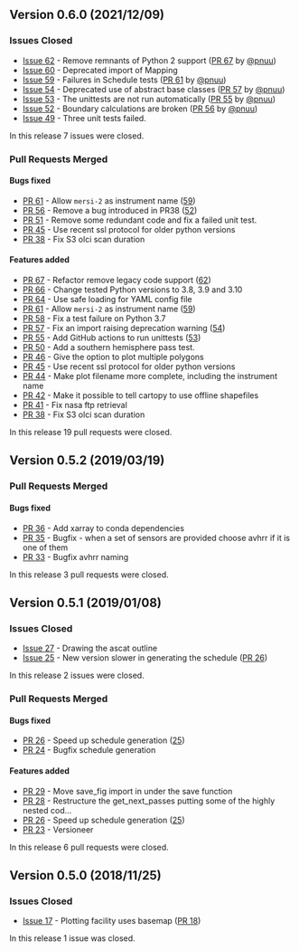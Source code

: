## Version 0.6.0 (2021/12/09)

### Issues Closed

* [Issue 62](https://github.com/pytroll/pytroll-schedule/issues/62) - Remove remnants of Python 2 support ([PR 67](https://github.com/pytroll/pytroll-schedule/pull/67) by [@pnuu](https://github.com/pnuu))
* [Issue 60](https://github.com/pytroll/pytroll-schedule/issues/60) - Deprecated import of Mapping
* [Issue 59](https://github.com/pytroll/pytroll-schedule/issues/59) - Failures in Schedule tests ([PR 61](https://github.com/pytroll/pytroll-schedule/pull/61) by [@pnuu](https://github.com/pnuu))
* [Issue 54](https://github.com/pytroll/pytroll-schedule/issues/54) - Deprecated use of abstract base classes ([PR 57](https://github.com/pytroll/pytroll-schedule/pull/57) by [@pnuu](https://github.com/pnuu))
* [Issue 53](https://github.com/pytroll/pytroll-schedule/issues/53) - The unittests are not run automatically ([PR 55](https://github.com/pytroll/pytroll-schedule/pull/55) by [@pnuu](https://github.com/pnuu))
* [Issue 52](https://github.com/pytroll/pytroll-schedule/issues/52) - Boundary calculations are broken ([PR 56](https://github.com/pytroll/pytroll-schedule/pull/56) by [@pnuu](https://github.com/pnuu))
* [Issue 49](https://github.com/pytroll/pytroll-schedule/issues/49) - Three unit tests failed.

In this release 7 issues were closed.

### Pull Requests Merged

#### Bugs fixed

* [PR 61](https://github.com/pytroll/pytroll-schedule/pull/61) - Allow `mersi-2` as instrument name ([59](https://github.com/pytroll/pytroll-schedule/issues/59))
* [PR 56](https://github.com/pytroll/pytroll-schedule/pull/56) - Remove a bug introduced in PR38 ([52](https://github.com/pytroll/pytroll-schedule/issues/52))
* [PR 51](https://github.com/pytroll/pytroll-schedule/pull/51) - Remove some redundant code and fix a failed unit test. 
* [PR 45](https://github.com/pytroll/pytroll-schedule/pull/45) - Use recent ssl protocol for older python versions
* [PR 38](https://github.com/pytroll/pytroll-schedule/pull/38) - Fix S3 olci scan duration

#### Features added

* [PR 67](https://github.com/pytroll/pytroll-schedule/pull/67) - Refactor remove legacy code support ([62](https://github.com/pytroll/pytroll-schedule/issues/62))
* [PR 66](https://github.com/pytroll/pytroll-schedule/pull/66) - Change tested Python versions to 3.8, 3.9 and 3.10
* [PR 64](https://github.com/pytroll/pytroll-schedule/pull/64) - Use safe loading for YAML config file
* [PR 61](https://github.com/pytroll/pytroll-schedule/pull/61) - Allow `mersi-2` as instrument name ([59](https://github.com/pytroll/pytroll-schedule/issues/59))
* [PR 58](https://github.com/pytroll/pytroll-schedule/pull/58) - Fix a test failure on Python 3.7
* [PR 57](https://github.com/pytroll/pytroll-schedule/pull/57) - Fix an import raising deprecation warning ([54](https://github.com/pytroll/pytroll-schedule/issues/54))
* [PR 55](https://github.com/pytroll/pytroll-schedule/pull/55) - Add GitHub actions to run unittests ([53](https://github.com/pytroll/pytroll-schedule/issues/53))
* [PR 50](https://github.com/pytroll/pytroll-schedule/pull/50) - Add a southern hemisphere pass test.
* [PR 46](https://github.com/pytroll/pytroll-schedule/pull/46) - Give the option to plot multiple polygons
* [PR 45](https://github.com/pytroll/pytroll-schedule/pull/45) - Use recent ssl protocol for older python versions
* [PR 44](https://github.com/pytroll/pytroll-schedule/pull/44) - Make plot filename more complete, including the instrument name
* [PR 42](https://github.com/pytroll/pytroll-schedule/pull/42) - Make it possible to tell cartopy to use offline shapefiles
* [PR 41](https://github.com/pytroll/pytroll-schedule/pull/41) - Fix nasa ftp retrieval
* [PR 38](https://github.com/pytroll/pytroll-schedule/pull/38) - Fix S3 olci scan duration

In this release 19 pull requests were closed.


## Version 0.5.2 (2019/03/19)


### Pull Requests Merged

#### Bugs fixed

* [PR 36](https://github.com/pytroll/pytroll-schedule/pull/36) - Add xarray to conda dependencies
* [PR 35](https://github.com/pytroll/pytroll-schedule/pull/35) - Bugfix - when a set of sensors are provided choose avhrr if it is one of them
* [PR 33](https://github.com/pytroll/pytroll-schedule/pull/33) - Bugfix avhrr naming

In this release 3 pull requests were closed.

## Version 0.5.1 (2019/01/08)

### Issues Closed

* [Issue 27](https://github.com/pytroll/pytroll-schedule/issues/27) - Drawing the ascat outline
* [Issue 25](https://github.com/pytroll/pytroll-schedule/issues/25) - New version slower in generating the schedule ([PR 26](https://github.com/pytroll/pytroll-schedule/pull/26))

In this release 2 issues were closed.

### Pull Requests Merged

#### Bugs fixed

* [PR 26](https://github.com/pytroll/pytroll-schedule/pull/26) - Speed up schedule generation ([25](https://github.com/pytroll/pytroll-schedule/issues/25))
* [PR 24](https://github.com/pytroll/pytroll-schedule/pull/24) - Bugfix schedule generation

#### Features added

* [PR 29](https://github.com/pytroll/pytroll-schedule/pull/29) - Move save_fig import in under the save function
* [PR 28](https://github.com/pytroll/pytroll-schedule/pull/28) - Restructure the get_next_passes putting some of the highly nested cod…
* [PR 26](https://github.com/pytroll/pytroll-schedule/pull/26) - Speed up schedule generation ([25](https://github.com/pytroll/pytroll-schedule/issues/25))
* [PR 23](https://github.com/pytroll/pytroll-schedule/pull/23) - Versioneer

In this release 6 pull requests were closed.

## Version 0.5.0 (2018/11/25)

### Issues Closed

* [Issue 17](https://github.com/pytroll/pytroll-schedule/issues/17) - Plotting facility uses basemap ([PR 18](https://github.com/pytroll/pytroll-schedule/pull/18))

In this release 1 issue was closed.
